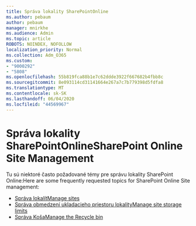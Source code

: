 ```yaml
---
title: Správa lokality SharePointOnline
ms.author: pebaum
author: pebaum
manager: mnirkhe
ms.audience: Admin
ms.topic: article
ROBOTS: NOINDEX, NOFOLLOW
localization_priority: Normal
ms.collection: Adm_O365
ms.custom:
- "9000292"
- "5808"
ms.openlocfilehash: 55b819fca88b1e7c62ddde3922f667682b4fbb8c
ms.sourcegitcommit: 8e093114cd31141664e267a7c7b779398d5fdfa8
ms.translationtype: MT
ms.contentlocale: sk-SK
ms.lasthandoff: 06/04/2020
ms.locfileid: "44569967"
---
```

# <a name="sharepoint-online-site-management"></a><span data-ttu-id="7a926-102">Správa lokality SharePointOnline</span><span class="sxs-lookup"><span data-stu-id="7a926-102">SharePoint Online Site Management</span></span>

<span data-ttu-id="7a926-103">Tu sú niektoré často požadované témy pre správu lokality SharePoint Online:</span><span class="sxs-lookup"><span data-stu-id="7a926-103">Here are some frequently requested topics for SharePoint Online Site management:</span></span>

- [<span data-ttu-id="7a926-104">Správa lokalít</span><span class="sxs-lookup"><span data-stu-id="7a926-104">Manage sites</span></span>](https://docs.microsoft.com/sharepoint/manage-sites-in-new-admin-center)
- [<span data-ttu-id="7a926-105">Správa obmedzení ukladacieho priestoru lokality</span><span class="sxs-lookup"><span data-stu-id="7a926-105">Manage site storage limits</span></span>](https://docs.microsoft.com/sharepoint/manage-site-collection-storage-limits)
- [<span data-ttu-id="7a926-106">Správa Koša</span><span class="sxs-lookup"><span data-stu-id="7a926-106">Manage the Recycle bin</span></span>](https://support.microsoft.com/office/8a6c2198-910e-42dc-9a9c-bc5bc4f327da)
